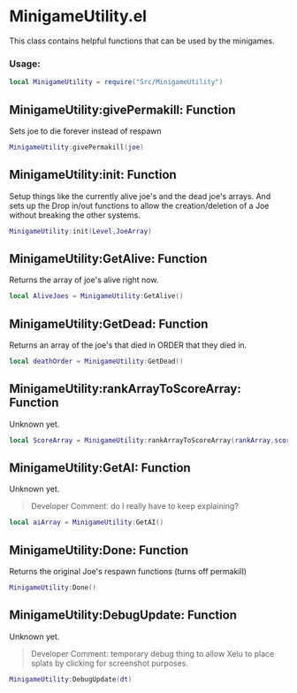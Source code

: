 # MinigameUtility.el
This class contains helpful functions that can be used by the minigames.
### Usage:
```lua
local MinigameUtility = require("Src/MinigameUtility")
```

## MinigameUtility:givePermakill: **Function**
Sets joe to die forever instead of respawn
```lua
MinigameUtility:givePermakill(joe)
```

## MinigameUtility:init: **Function**
Setup things like the currently alive joe's and the dead joe's arrays.
And sets up the Drop in/out functions to allow the creation/deletion of a Joe without breaking the other systems.
```lua
MinigameUtility:init(Level,JoeArray)
```

## MinigameUtility:GetAlive: **Function**
Returns the array of joe's alive right now.
```lua
local AliveJoes = MinigameUtility:GetAlive()
```

## MinigameUtility:GetDead: **Function**
Returns an array of the joe's that died in ORDER that they died in.
```lua
local deathOrder = MinigameUtility:GetDead()
```

## MinigameUtility:rankArrayToScoreArray: **Function**
Unknown yet.
```lua
local ScoreArray = MinigameUtility:rankArrayToScoreArray(rankArray,scoresToAssign)
```

## MinigameUtility:GetAI: **Function**
Unknown yet.
> Developer Comment: do I really have to keep explaining?
```lua
local aiArray = MinigameUtility:GetAI()
```

## MinigameUtility:Done: **Function**
Returns the original Joe's respawn functions (turns off permakill)
```lua
MinigameUtility:Done()
```

## MinigameUtility:DebugUpdate: **Function**
Unknown yet.
> Developer Comment: temporary debug thing to allow Xelu to place splats by clicking for screenshot purposes.
```lua
MinigameUtility:DebugUpdate(dt)
```
